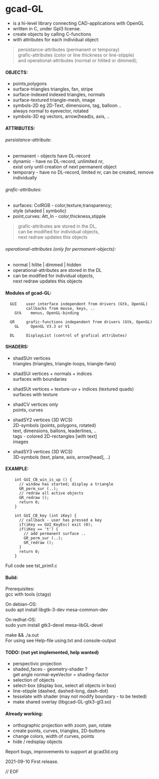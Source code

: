 # gcad-GL
- is a hi-level library connecting CAD-applications with OpenGL
- written in C, under Gpl3 license.
- create objects by calling C-functions
- with attributes for each individual object:  
> persistance-attributes (permanent or temporay)  
> grafic-attributes (color or line thickness or line-stipple)  
> and operational-attributes (normal or hilited or dimmed);


#### OBJECTS:  
 - points,polygons  
 - surface-triangles  triangles, fan, stripe  
 - surface-indexed    indexed triangles, normals  
 - surface-textured   triangle-mesh, image  
 - symbols-2D         eg 2D-Text, dimensions, tag, balloon ..  
always normal to eyevector, rotated  
 - symbols-3D         eg vectors, arrow(head)s, axis, ..


#### ATTRIBUTES:  

###### persistance-attribute:

- permanent  - objects have DL-record
- dynamic    - have no DL-record, unlimited nr,  
	exist only until creation of next permanent object
- temporary  - have no DL-record, limited nr,
	can be created, remove individually


###### grafic-attributes:

- surfaces: ColRGB - color,texture,transparency;  
	style (shaded | symbolic)
- point,curves: Att_ln - color,thickness,stipple  

> grafic-attributes are stored in the DL,  
> can be modified for individual objects,  
> next redraw updates this objects


###### operational-attributes (only for permanent-objects):

  - normal | hilite | dimmed | hidden  
  - operational-attributes are stored in the DL
  - can be modified for individual objects,  
  	next redraw updates this objects


#### Modules of gcad-GL:
~~~
  GUI    user interface independent from drivers (Gtk, OpenGL)
         callbacks from mouse, keys, ..
    Gtk    menus, OpenGL-binding
    
  GR     grafic-functions independent from drivers (Gtk, OpenGL)
    GL     OpenGL V3.3 or V1
    
  DL     DisplayList (control of grafical attributes)
~~~


#### SHADERS:
- shadSUn  vertices  
           triangles (triangles, triangle-loops, triangle-fans)

- shadSUi  vertices + normals + indices  
           surfaces with boundaries

- shadSUt  vertices + texture-uv + indices  (textured quads)  
           surfaces with texture

- shadCV   vertices only  
           points, curves

- shadSY2  vertices (3D WCS)  
           2D-symbols (points, polygons, rotated)  
           text, dimensions, ballons, leaderlines, ..  
           tags - colored 2D-rectangles [with text]  
           images

- shadSY3  vertices (3D WCS)  
           3D-symbols (text, plane, axis, arrow[head], ..)


#### EXAMPLE:
~~~
	int GUI_CB_win_is_up () {
	  // window has started; display a triangle
	  GR_perm_sur (..);
	  // redraw all active objects
	  GR_redraw ();
	  return 0;
	}

	int GUI_CB_key (int iKey) {
	  // callback - user has pressed a key
	  if(iKey == GUI_KeyEsc) exit (0);
	  if(iKey == 't') {
	    // add permanent surface ..
	    GR_perm_sur (..);
	    GR_redraw ();
	  }
	  return 0;
	}
~~~
Full code see tst_prim1.c


#### Build:
Prerequisites:  
gcc with tools (ctags)  

On debian-OS:  
sudo apt install libgtk-3-dev mesa-common-dev  

On redhat-OS:  
sudo yum install gtk3-devel mesa-libGL-devel  

make && ./a.out  
For using see Help-file using.txt and console-output  


#### TODO: (not yet implemented, help wanted)
- perspectivic projection
- shaded_faces - geometry-shader ?  
    get angle normal-eyeVector = shading-factor
- selection of objects
- select-box (display box, select all objects in box)
- line-stipple (dashed, dashed-long, dash-dot)
- tesselate with shader (may not modify boundary - to be tested)
- make shared overlay (libgcad-GL-gtk3-gl3.so)
#### Already working:
- orthographic projection with zoom, pan, rotate
- create points, curves, triangles, 2D-buttons
- change colors, width of curves, points
- hide / redisplay objects




Report bugs, improvements to support at gcad3d.org


2021-09-10   First release.


// EOF
